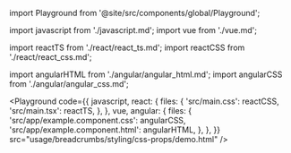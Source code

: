 import Playground from '@site/src/components/global/Playground';

import javascript from './javascript.md';
import vue from './vue.md';

import reactTS from './react/react_ts.md';
import reactCSS from './react/react_css.md';

import angularHTML from './angular/angular_html.md';
import angularCSS from './angular/angular_css.md';

<Playground
  code={{
    javascript,
    react: {
      files: {
        'src/main.css': reactCSS,
        'src/main.tsx': reactTS,
      },
    },
    vue,
    angular: {
      files: {
        'src/app/example.component.css': angularCSS,
        'src/app/example.component.html': angularHTML,
      },
    },
  }}
  src="usage/breadcrumbs/styling/css-props/demo.html"
/>
